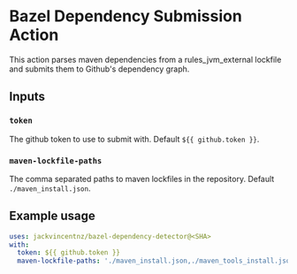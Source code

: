 # Bazel Dependency Submission Action

This action parses maven dependencies from a rules_jvm_external lockfile and submits them to Github's dependency graph.

## Inputs

### `token`

The github token to use to submit with. Default `${{ github.token }}`.

### `maven-lockfile-paths`

The comma separated paths to maven lockfiles in the repository. Default `./maven_install.json`.

## Example usage

```yaml
uses: jackvincentnz/bazel-dependency-detector@<SHA>
with:
  token: ${{ github.token }}
  maven-lockfile-paths: './maven_install.json,./maven_tools_install.json'
```
